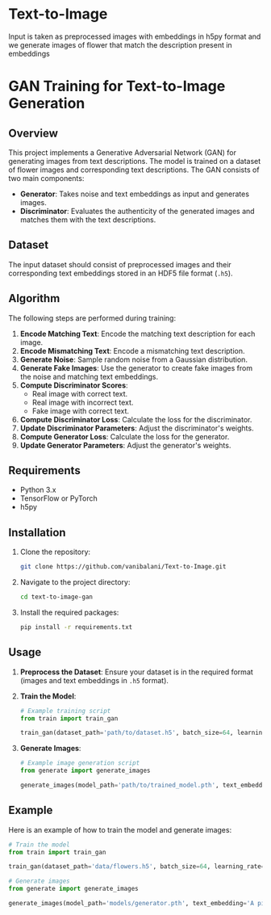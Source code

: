 # Text-to-Image
Input is taken as preprocessed images with embeddings in h5py format and we generate images of flower that match the description present in embeddings
# GAN Training for Text-to-Image Generation

## Overview

This project implements a Generative Adversarial Network (GAN) for generating images from text descriptions. The model is trained on a dataset of flower images and corresponding text descriptions. The GAN consists of two main components:

- **Generator**: Takes noise and text embeddings as input and generates images.
- **Discriminator**: Evaluates the authenticity of the generated images and matches them with the text descriptions.

## Dataset

The input dataset should consist of preprocessed images and their corresponding text embeddings stored in an HDF5 file format (`.h5`).

## Algorithm

The following steps are performed during training:

1. **Encode Matching Text**: Encode the matching text description for each image.
2. **Encode Mismatching Text**: Encode a mismatching text description.
3. **Generate Noise**: Sample random noise from a Gaussian distribution.
4. **Generate Fake Images**: Use the generator to create fake images from the noise and matching text embeddings.
5. **Compute Discriminator Scores**:
   - Real image with correct text.
   - Real image with incorrect text.
   - Fake image with correct text.
6. **Compute Discriminator Loss**: Calculate the loss for the discriminator.
7. **Update Discriminator Parameters**: Adjust the discriminator's weights.
8. **Compute Generator Loss**: Calculate the loss for the generator.
9. **Update Generator Parameters**: Adjust the generator's weights.

## Requirements

- Python 3.x
- TensorFlow or PyTorch
- h5py

## Installation

1. Clone the repository:
    ```bash
    git clone https://github.com/vanibalani/Text-to-Image.git
    ```
2. Navigate to the project directory:
    ```bash
    cd text-to-image-gan
    ```
3. Install the required packages:
    ```bash
    pip install -r requirements.txt
    ```

## Usage

1. **Preprocess the Dataset**: Ensure your dataset is in the required format (images and text embeddings in `.h5` format).

2. **Train the Model**:
    ```python
    # Example training script
    from train import train_gan

    train_gan(dataset_path='path/to/dataset.h5', batch_size=64, learning_rate=0.0002)
    ```

3. **Generate Images**:
    ```python
    # Example image generation script
    from generate import generate_images

    generate_images(model_path='path/to/trained_model.pth', text_embedding='text embedding here')
    ```

## Example

Here is an example of how to train the model and generate images:

```python
# Train the model
from train import train_gan

train_gan(dataset_path='data/flowers.h5', batch_size=64, learning_rate=0.0002)

# Generate images
from generate import generate_images

generate_images(model_path='models/generator.pth', text_embedding='A pink flower with green leaves.')
